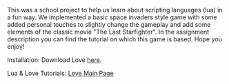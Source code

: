 This was a school project to help us learn about scripting languages (lua) 
in a fun way.  We implemented a basic space invaders style game with some
added personal touches to slightly change the gameplay and add some elements 
of the classic movie "The Last Starfighter".  In the assignment description 
you can find the tutorial on which this game is based.  Hope you enjoy!

Installation:
Download Love <a href="https://love2d.org/">here</a>.

Lua & Love Tutorials:
<a href="https://www.love2d.org/wiki/Main_Page">Love Main Page</a>